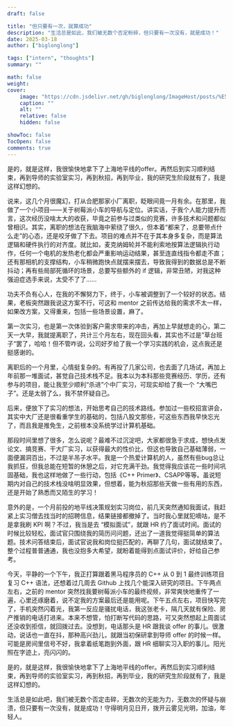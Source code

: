 ```yaml
---
draft: false

title: "但只要有一次，就算成功"
description: "生活总是如此，我们被无数个否定粉碎，但只要有一次没有，就是成功！"
date: 2025-03-18
author: ["biglonglong"]

tags: ["intern", "thoughts"]
summary: ""

math: false
weight:
cover:
    image: "https://cdn.jsdelivr.net/gh/biglonglong/ImageHost/posts/%E5%9C%B0%E5%B9%B3%E7%BA%BF%E5%AE%9E%E4%B9%A0Offer.jpg"
    caption: ""
    alt: ""
    relative: false
    hidden: false

showToc: false
TocOpen: false
comments: true
---
```


是的，就是这样，我很愉快地拿下了上海地平线的offer。再然后到实习顺利结束，再到导师的实验室实习，再到秋招，再到毕业，我的研究生阶段就有了，我是这样幻想的。

说来，这几个月很魔幻，打从合肥那家小厂离职，眨眼间竟一月有余。在那里，我做了一个小项目——关于树莓派小车的导航与定位。讲实话，于我个人能力提升而言，这次经历没啥太大的收获，毕竟之前参与过类似的竞赛，许多技术和问题都似曾相识。其实，离职的想法在我脑海中萦绕了很久，但本着“都来了，总要带点什么走”的心态，还是咬牙做了下去。项目的难点并不在于其本身多复杂，而是算法逻辑和硬件执行的对齐度。就比如，麦克纳姆轮并不能利索地按算法逻辑执行动作，任何一个电机的发热老化都会严重影响运动结果，甚至连直线指令都走不直；还有那相机的支撑结构，小车稍微跑快点就摆来摆去，导致我得到的数据总是不断抖动；再有些局部死循环的场景，总要写些额外的 if 逻辑，非常丑陋，对我这种强迫症选手来说，太受不了了……

功夫不负有心人，在我的不懈努力下，终于，小车被调整到了一个较好的状态。结果，老板突然跟我说这方案不行，可这和 mentor 之前传达给我的需求不太一样，如果改方案，又得重来，包括一些场景设置，麻了。

第一次实习，也是第一次体验到客户需求带来的冲击，再加上早就想走的心，第二天一大早，我就提离职了，共计三个月左右，现在回头看，其实也不过是”草台班子“罢了，哈哈！但不管咋说，公司好歹给了我一个学习实践的机会，这点我还是挺感谢的。

离职后的一个月里，心情挺复杂的。有再投了几家公司，也去面了几场试，再加上年前那一堆面试，甚觉自己技术栈不足。我本以为本科那些竞赛经历、学历，还有参与的项目，能让我至少顺利“杀进”个中厂实习，可现实却给了我一个 “大嘴巴子”。还是太弱了么，我不禁怀疑自己。

后来，便放下了实习的想法，开始思考自己的技术路线。参加过一些校招宣讲会，其实中大厂还是很看重学生的基础的，包括八股文那些，可这些东西我早快忘光了，而且我是推免生，之前根本没系统学过计算机基础。

那段时间里想了很多，怎么说呢？最难不过沉淀吧，大家都很急于求成，想快点发论文、搞竞赛、干大厂实习，以获得最大的性价比，但这也导致自己基础薄弱，一面便漏洞百出，不过是半吊子水平。我是一个热爱计算机的人，虽然有些bug总让我抓狂，但我总能在短暂的休憩之后，对它充满干劲。我觉得我应该花一些时间巩固基础，我也这样地做了一些行动，包括《C++ Primer》、CSAPP等等。虽说短期内对自己的技术栈没啥明显效果，但想着，能为秋招那些天做一些有用的东西，还是开始了熟悉而又陌生的学习！

意外的是，一个月前投的地平线决策规划实习岗位，前几天突然通知我面试，我赶紧上实习僧去找当时的招聘信息，结果链接都撤掉了。当时我心里就犯嘀咕，是不是拿我刷 KPI 啊？不过，我当是去 “模拟面试”，就跟 HR 约了面试时间。面试的时候比较轻松，面试官只围绕我的简历问问题，还出了一道我觉得挺简单的算法题。技术问答结束后，面试官说我和岗位挺匹配的，再聊了几句，面试就结束了。整个过程普普通通，我也没抱多大希望，就盼着能得到点面试评价，好给自己参考。

今天，平静的一个下午，我正打算跟着黑马程序员的 C++ 从 0 到 1 最终训练项目复习 C++ 语法，还想着过几周去 Github 上找几个能深入研究的项目。下午两点左右，之前的 mentor 突然找我要树莓派小车的最终视频，非常爽快地重传了一遍，心里还琢磨着，说不定我的方案最后还是能用呢。下午五点左右，项目快写完了，手机突然闪着光，我第一反应是骚扰电话，我这张老卡，隔几天就有保险、房产推销的电话打进来。本来不想管，怕打断写代码的思路，可又突然想起上周面试还没收到拒信，就回拨过去。没想到，电话那头是 HR 跟我谈 offer 的事儿。很激动，说话也一直在抖，那种高兴劲儿，就跟当初保研拿到导师 offer 的时候一样。可能是房间里信号不好，我拿着纸笔跑到外面，跟 HR 细聊实习入职的事儿。阳光照在字迹上，亮闪闪的。

是的，就是这样，我很愉快地拿下了上海地平线的offer。再然后到实习顺利结束，再到导师的实验室实习，再到秋招，再到毕业，我的研究生阶段就有了，我是这样幻想的。

生活总是如此吧，我们被无数个否定击碎，无数次的无能为力，无数次的怀疑与崩溃，但只要有一次没有，就是成功！守得明月见日开，拨开云雾见光明，加油，年轻人。